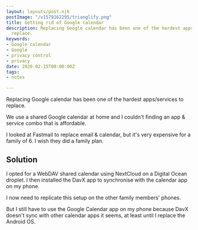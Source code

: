 ```yaml
---
layout: layouts/post.njk
postImage: "/v1579162295/trianglify.png"
title: Getting rid of Google calendar
description: Replacing Google calendar has been one of the hardest apps/services to
  replace.
keywords:
- Google calendar
- Google
- privacy control
- privacy
date: 2020-02-15T00:00:00Z
tags:
- notes

---
```

Replacing Google calendar has been one of the hardest apps/services to replace. 

We use a shared Google calendar at home and I couldn't finding an app & service combo that is affordable.

I looked at Fastmail to replace email & calendar, but it's very expensive for a family of 6. I wish they did a family plan.

## Solution

I opted for a WebDAV shared calendar using NextCloud on a Digital Ocean droplet. I then installed the DavX app to synchronise with the calendar app on my phone.

I now need to replicate this setup on the other family members' phones.

But I still have to use the Google Calendar app on my phone because DavX doesn't sync with other calendar apps it seems, at least until I replace the Android OS.